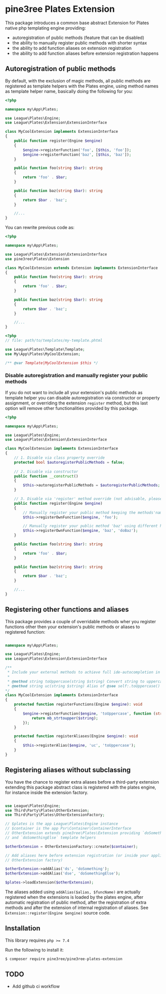 # pine3ree Plates Extension

This package introduces a common base abstract Extension for Plates native php templating
engine providing:

- autoregistration of public methods (feature that can be disabled)
- the ability to manually register public methods with shorter syntax
- the ability to add function aliases on extension registration
- the ability to add function aliases before extension registration happens

## Autoregistration of public methods

By default, with the exclusion of magic methods, all public methods are registered
as template helpers with the Plates engine, using method names as template helper
name, basically doing the following for you:

```php
<?php

namespace my\App\Plates;

use League\Plates\Engine;
use League\Plates\Extension\ExtensionInterface

class MyCoolExtension implements ExtensionInterface
{
    public function register(Engine $engine)
    {
        $engine->registerFunction('foo', [$this, 'foo']);
        $engine->registerFunction('baz', [$this, 'baz']);
    }

    public function foo(string $bar): string
    {
        return 'foo' . $bar;
    }

    public function baz(string $bar): string
    {
        return $bar . 'baz';
    }

    //...
}

```
You can rewrite previous code as:

```php
<?php

namespace my\App\Plates;

use League\Plates\Extension\ExtensionInterface
use pine3ree\Plates\Extension

class MyCoolExtension extends Extension implements ExtensionInterface
{
    public function foo(string $bar): string
    {
        return 'foo' . $bar;
    }

    public function baz(string $bar): string
    {
        return $bar . 'baz';
    }

    //...
}

```

```php
<?php
// file: path/to/templates/my-template.phtml

use League\Plates\Template\Template;
use My\App\Plates\MyCoolExtension;

/** @var Template|MyCoolExtension $this */

```

### Disable autoregistration and manually register your public methods

If you do not want to include all your extension's public methods as template helper
you can disable autoregistration via constructor or property assignment, or overriding
the extension `register` method, but this last option will remove other functionalities
provided by this package.

```php
<?php

namespace my\App\Plates;

use League\Plates\Engine;
use League\Plates\Extension\ExtensionInterface

class MyCoolExtension implements ExtensionInterface
{
    // 1. Disable via class property override
    protected bool $autoregisterPublicMethods = false;
    
    // 2. Disable via constructor
    public function __construct()
    {
        $this->autoregisterPublicMethods = $autoregisterPublicMethods;
    }

    // 3. Disable via 'register' method override (not advisable, please read following sections)
    public function register(Engine $engine)
    {
        // Manually register your public method keeping the methods'name as template helper name
        $this->registerOwnFunction($engine, 'foo');

        // Manually register your public method 'baz' using different helper name 'doBaz'
        $this->registerOwnFunction($engine, 'baz', 'doBaz');
    }

    public function foo(string $bar): string
    {
        return 'foo' . $bar;
    }

    public function baz(string $bar): string
    {
        return $bar . 'baz';
    }

    //...
}

```

## Registering other functions and aliases

This package provides a couple of overridable methods wher you register functions
other then your extension's public methods or aliases to registered function:

```php

namespace my\App\Plates;

use League\Plates\Engine;
use League\Plates\Extension\ExtensionInterface

/**
 * Include your external methods to achieve full ide-autocompletion in template files
 *
 * @method string toUppercase(string $string) Convert string to uppercase
 * @method string uc(string $string) Alias of @see self:.toUppercase()
*/
class MyCoolExtension implements ExtensionInterface
{
    protected function registerFunctions(Engine $engine): void
    {
        $engine->registerFunction($engine, 'toUppercase', function (string $string): string {
            return mb_strtoupper($string);
        });
    }

    protected function registerAliases(Engine $engine): void
    {
        $this->registerAlias($engine, 'uc', 'toUppercase');
    }
}

```

## Registering aliases without subclassing

You have the chance to register extra aliases before a third-party extension
extending this package abstract class is registered with the plates engine, for
instance inside the extension factory.

```php

use League\Plates\Engine;
use Third\Party\Plates\OtherExtension;
use Third\Party\Plates\OtherExtensionFactory;

// $plates is the app League\Plates\Engine instance
// $container is the app Psr\Container\ContainerInterface
// OtherExtension extends pine3ree\Plates\Extension providing `doSomething` 
// and `doSomethingElse` template helpers

$otherExtension = OtherExtensionFactory::create($container);

// Add aliases here before extension registration (or inside your application 
// OtherExtension factory)

$otherExtension->addAlias('ds', 'doSomething');
$otherExtension->addAlias('dse', 'doSomethingElse');

$plates->loadExtension($otherExtension);

```

The aliases added using `addAlias($alias, $funcName)` are actually registered
when the extensions is loaded by the plates engine, after automatic registration
of public method, after the registration of extra methods and after the extension of
internal registration of aliases. See `Extension::register(Engine $engine)` source code.

## Installation

This library requires `php >= 7.4`

Run the following to install it:

```bash
$ composer require pine3ree/pine3ree-plates-extension
```



## TODO

- Add github ci workflow